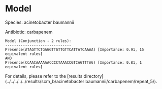 
# Model

Species: acinetobacter baumannii

Antibiotic: carbapenem

```
Model (Conjunction - 2 rules):
------------------------------
Presence(ATAGTTCTGAGGTTGTTGTTCATTATCAAAA) [Importance: 0.91, 15 equivalent rules]
AND
Presence(CCAACAAAAAACCCCTAAACCGTCAGTTTAG) [Importance: 0.81, 1 equivalent rules]

```

For details, please refer to the [results directory](../../../../../results/scm_b/acinetobacter baumannii/carbapenem/repeat_5/).


